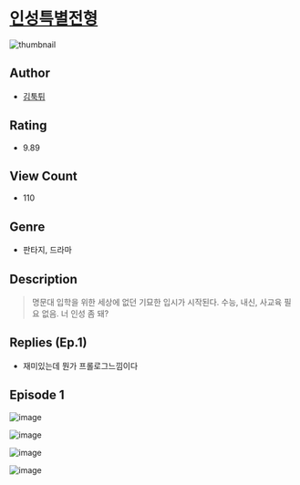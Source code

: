 # [인성특별전형](https://comic.naver.com/challenge/list?titleId=810610)
![thumbnail](https://image-comic.pstatic.net/user_contents_data/challenge_comic/2023/05/24/upload_3990812913620443445_480x623.jpeg)

## Author
- [김툭튀](https://comic.naver.com/artistTitle?id=366988)

## Rating
- 9.89

## View Count
- 110

## Genre
- 판타지, 드라마

## Description
> 명문대 입학을 위한 세상에 없던 기묘한 입시가 시작된다. 수능, 내신, 사교육 필요 없음. 너 인성 좀 돼?

## Replies (Ep.1)
- 재미있는데 뭔가 프롤로그느낌이다

## Episode 1
![image](https://image-comic.pstatic.net/user_contents_data/challenge_comic/2023/05/24/366988/upload_7220740684321927728.jpeg)

![image](https://image-comic.pstatic.net/user_contents_data/challenge_comic/2023/05/24/366988/upload_7089573337409795683.jpeg)

![image](https://image-comic.pstatic.net/user_contents_data/challenge_comic/2023/05/24/366988/upload_7089336761232667492.jpeg)

![image](https://image-comic.pstatic.net/user_contents_data/challenge_comic/2023/05/24/366988/upload_3919875919550232880.jpeg)
